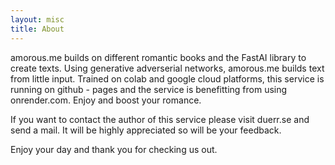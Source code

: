 ```yaml
---
layout: misc
title: About
---
```

amorous.me builds on different romantic books and the FastAI library to create texts. Using generative adverserial networks, amorous.me builds text from little input. Trained on colab and google cloud platforms, this service is running on github - pages and the service is benefitting from using onrender.com. Enjoy and boost your romance.

If you want to contact the author of this service please visit duerr.se and send a mail. It will be highly appreciated so will be your feedback.

Enjoy your day and thank you for checking us out.
